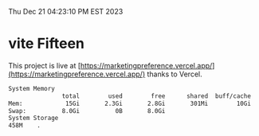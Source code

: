 Thu Dec 21 04:23:10 PM EST 2023

# vite Fifteen


This project is live at [https://marketingpreference.vercel.app/](https://marketingpreference.vercel.app/) thanks to Vercel.

```bash
System Memory
               total        used        free      shared  buff/cache   available
Mem:            15Gi       2.3Gi       2.8Gi       301Mi        10Gi        12Gi
Swap:          8.0Gi          0B       8.0Gi
System Storage
458M	.
```
